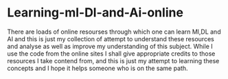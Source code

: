 # Learning-ml-Dl-and-Ai-online
There are loads of online resourses through which one can learn Ml,DL and AI and this is just my collection of attempt to understand these resources and analyse as well as improve my understanding of this subject. While I use the code from the online sites I shall give appropriate credits to those resources  I take contend from, and this is just my attempt to learning these concepts and I hope it helps someone who is on the same path.
